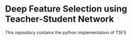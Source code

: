 # Deep Feature Selection using Teacher-Student Network

This repository contains the python implementation of TSFS
